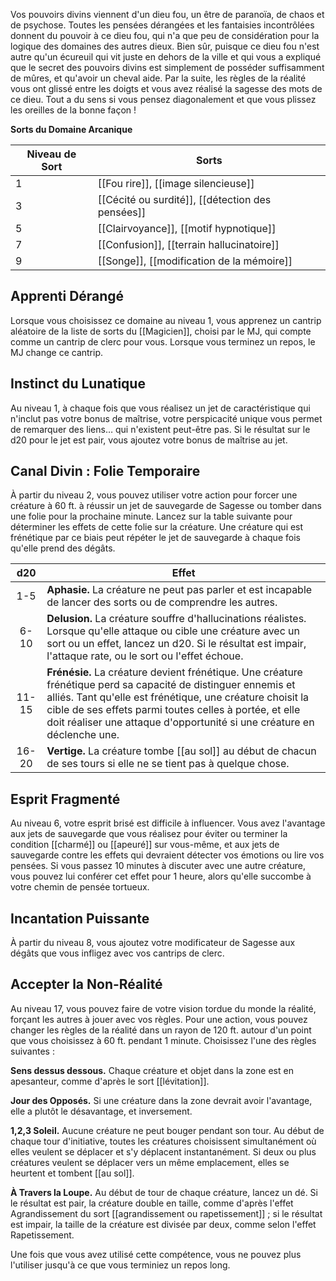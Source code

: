 Vos pouvoirs divins viennent d'un dieu fou, un être de paranoïa, de chaos et de psychose. Toutes les pensées dérangées et les fantaisies incontrôlées donnent du pouvoir à ce dieu fou, qui n'a que peu de considération pour la logique des domaines des autres dieux. Bien sûr, puisque ce dieu fou n'est autre qu'un écureuil qui vit juste en dehors de la ville et qui vous a expliqué que le secret des pouvoirs divins est simplement de posséder suffisamment de mûres, et qu'avoir un cheval aide. Par la suite, les règles de la réalité vous ont glissé entre les doigts et vous avez réalisé la sagesse des mots de ce dieu. Tout a du sens si vous pensez diagonalement et que vous plissez les oreilles de la bonne façon !

**Sorts du Domaine Arcanique**

| Niveau de Sort | Sorts                                            |
| -------------- | ------------------------------------------------ |
| 1              | [[Fou rire]], [[image silencieuse]]              |
| 3              | [[Cécité ou surdité]], [[détection des pensées]] |
| 5              | [[Clairvoyance]], [[motif hypnotique]]           |
| 7              | [[Confusion]], [[terrain hallucinatoire]]        |
| 9              | [[Songe]], [[modification de la mémoire]]        |

## Apprenti Dérangé

Lorsque vous choisissez ce domaine au niveau 1, vous apprenez un cantrip aléatoire de la liste de sorts du [[Magicien]], choisi par le MJ, qui compte comme un cantrip de clerc pour vous. Lorsque vous terminez un repos, le MJ change ce cantrip.

## Instinct du Lunatique

Au niveau 1, à chaque fois que vous réalisez un jet de caractéristique qui n'inclut pas votre bonus de maîtrise, votre perspicacité unique vous permet de remarquer des liens… qui n'existent peut-être pas. Si le résultat sur le d20 pour le jet est pair, vous ajoutez votre bonus de maîtrise au jet.

## Canal Divin : Folie Temporaire

À partir du niveau 2, vous pouvez utiliser votre action pour forcer une créature à 60 ft. à réussir un jet de sauvegarde de Sagesse ou tomber dans une folie pour la prochaine minute. Lancez sur la table suivante pour déterminer les effets de cette folie sur la créature. Une créature qui est frénétique par ce biais peut répéter le jet de sauvegarde à chaque fois qu'elle prend des dégâts.

| d20   | Effet |
|:-----:| ----- |
| 1-5   | **Aphasie.** La créature ne peut pas parler et est incapable de lancer des sorts ou de comprendre les autres.|
| 6-10  | **Delusion.** La créature souffre d'hallucinations réalistes. Lorsque qu'elle attaque ou cible une créature avec un sort ou un effet, lancez un d20. Si le résultat est impair, l'attaque rate, ou le sort ou l'effet échoue.|
| 11-15 | **Frénésie.** La créature devient frénétique. Une créature frénétique perd sa capacité de distinguer ennemis et alliés. Tant qu'elle est frénétique, une créature choisit la cible de ses effets parmi toutes celles à portée, et elle doit réaliser une attaque d'opportunité si une créature en déclenche une.|
| 16-20 | **Vertige.** La créature tombe [[au sol]] au début de chacun de ses tours si elle ne se tient pas à quelque chose.|

## Esprit Fragmenté

Au niveau 6, votre esprit brisé est difficile à influencer. Vous avez l'avantage aux jets de sauvegarde que vous réalisez pour éviter ou terminer la condition [[charmé]] ou [[apeuré]] sur vous-même, et aux jets de sauvegarde contre les effets qui devraient détecter vos émotions ou lire vos pensées. Si vous passez 10 minutes à discuter avec une autre créature, vous pouvez lui conférer cet effet pour 1 heure, alors qu'elle succombe à votre chemin de pensée tortueux.

## Incantation Puissante

À partir du niveau 8, vous ajoutez votre modificateur de Sagesse aux dégâts que vous infligez avec vos cantrips de clerc.

## Accepter la Non-Réalité

Au niveau 17, vous pouvez faire de votre vision tordue du monde la réalité, forçant les autres à jouer avec vos règles. Pour une action, vous pouvez changer les règles de la réalité dans un rayon de 120 ft. autour d'un point que vous choisissez à 60 ft. pendant 1 minute. Choisissez l'une des règles suivantes : 

**Sens dessus dessous.** Chaque créature et objet dans la zone est en apesanteur, comme d'après le sort [[lévitation]].

**Jour des Opposés.** Si une créature dans la zone devrait avoir l'avantage, elle a plutôt le désavantage, et inversement.

**1,2,3 Soleil.** Aucune créature ne peut bouger pendant son tour. Au début de chaque tour d'initiative, toutes les créatures choisissent simultanément où elles veulent se déplacer et s'y déplacent instantanément. Si deux ou plus créatures veulent se déplacer vers un même emplacement, elles se heurtent et tombent [[au sol]].

**À Travers la Loupe.** Au début de tour de chaque créature, lancez un dé. Si le résultat est pair, la créature double en taille, comme d'après l'effet Agrandissement du sort [[agrandissement ou rapetissement]] ; si le résultat est impair, la taille de la créature est divisée par deux, comme selon l'effet Rapetissement.

Une fois que vous avez utilisé cette compétence, vous ne pouvez plus l'utiliser jusqu'à ce que vous terminiez un repos long.

